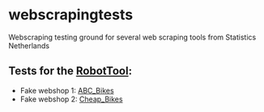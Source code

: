 # webscrapingtests
Webscraping testing ground for several web scraping tools from Statistics Netherlands

## Tests for the [RobotTool](https://github.com/SNStatComp/RobotTool):

- Fake webshop 1: [ABC_Bikes](https://snstatcomp.github.io/webscrapingtests/RobotTool/ABC_Bikes)
- Fake webshop 2: [Cheap_Bikes](https://snstatcomp.github.io/webscrapingtests/RobotTool/Cheap_Bikes)

